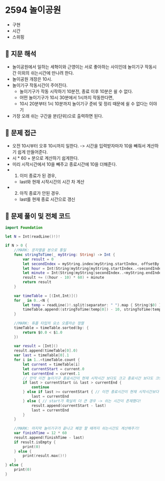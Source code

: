 # 2594 놀이공원
- 구현
- 시간
- 스위핑

## 🍎 지문 해석
- 놀이공원에서 일하는 세혁이와 근영이는 서로 좋아하는 사이인데 놀이기구 작동시간 이외의 쉬는시간에 만나려 한다.
- 놀이공원 개장은 10시.
- 놀이기구 작동시간이 주어진다.
    - 놀이기구가 작동 시작하기 10분전, 종료 이후 10분은 쉴 수 없다.
    - 어떤 놀이기구가 10시 30분에서 1시까지 작동한다면,
    - 10시 20분부터 1시 10분까지 놀이기구 준비 및 정리 때문에 쉴 수 없다는 이야기
- 가장 오래 쉬는 구간을 분(단위)으로 출력하면 된다.
## 🍎 문제 접근
- 오전 10시부터 오후 10시까지 일한다. -> 시간을 입력받자마자 10을 빼줘서 계산하기 쉽게 만들어준다.
- 시 * 60 + 분으로 계산하기 쉽게한다.
- 미리 시작시간에서 10을 빼주고 종료시간에 10을 더해준다.
- 1. 이미 종료가 된 경우,
    - last와 현재 시작시간의 시간 차 계산
- 2. 아직 종료가 안된 경우.
    - last를 현재 종료 시간으로 갱신

## 🍎 문제 풀이 및 전체 코드
```swift
import Foundation

let N = Int(readLine()!)!

if N > 0 {
    //MARK: 문자열을 분으로 통일
    func stringToTime(_ myString: String) -> Int {
        var result = 0
        let secondIndex = myString.index(myString.startIndex, offsetBy: 2)
        let hour = Int(String(myString[myString.startIndex..<secondIndex]))!
        let minute = Int(String(myString[secondIndex..<myString.endIndex]))!
        result += ((hour - 10) * 60) + minute
        return result
    }
    
    var timeTable = [(Int,Int)]()
    for _ in 0..<N {
        let temp = readLine()!.split(separator: " ").map { String($0) }
        timeTable.append((stringToTime(temp[0]) - 10, stringToTime(temp[1]) + 10))
    }
    
    //MARK: 튜플 타입의 요소 오름차순 정렬
    timeTable = timeTable.sorted(by: {
        return $0.0 < $1.0
    })
    
    var result = [Int]()
    result.append(timeTable[0].0)
    var last = timeTable[0].1
    for i in 1..<timeTable.count {
        let current = timeTable[i]
        let currentStart = current.0
        let currentEnd = current.1
        // 만약 이전 놀이기구 종료시간이 현재 시작시간 보다도 크고 종료시간 보다도 크면 못 쉰다!
        if last > currentStart && last > currentEnd {
            continue
        } else if last >= currentStart { // 이전 종료시간이 현재 시작시간보다 크지만 종료시간보다는 작을때 last 갱신
            last = currentEnd
        } else { // start가 확실히 더 큰 경우 -> 쉬는 시간이 존재했다!
            result.append(currentStart - last)
            last = currentEnd
        }
    }
    
    //MARK: 마지막 놀이기구가 끝나고 폐장 할 때까지 쉬는시간도 계산해주기!
    var finishTime = 12 * 60
    result.append(finishTime - last)
    if result.isEmpty {
        print(0)
    } else {
        print(result.max()!)
    }
} else {
    print(0)
}
```
